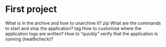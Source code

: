 # First project

What is in the archive and how to unarchive it? zip
What are the commands to start and stop the application? tag
How to customize where the application logs are written?
How to “quickly” verify that the application is running (healthcheck)?
